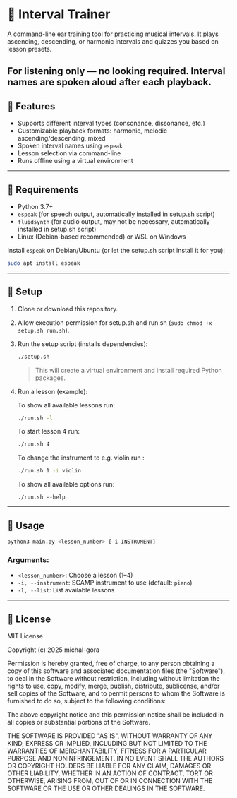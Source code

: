 # 🎵 Interval Trainer

A command-line ear training tool for practicing musical intervals.
It plays ascending, descending, or harmonic intervals and quizzes you based on lesson presets.

For listening only — no looking required. Interval names are spoken aloud after each playback.
---

## 🎹 Features

- Supports different interval types (consonance, dissonance, etc.)
- Customizable playback formats: harmonic, melodic ascending/descending, mixed
- Spoken interval names using `espeak`
- Lesson selection via command-line
- Runs offline using a virtual environment

---

## 🧰 Requirements

- Python 3.7+
- `espeak` (for speech output, automatically installed in setup.sh script)
- `fluidsynth` (for audio output, may not be necessary, automatically installed in setup.sh script)
- Linux (Debian-based recommended) or WSL on Windows

Install `espeak` on Debian/Ubuntu (or let the setup.sh script install it for you):

```bash
sudo apt install espeak
```

---

## 🚀 Setup

1. Clone or download this repository.
2. Allow execution permission for setup.sh and run.sh (`sudo chmod +x setup.sh run.sh`).

3. Run the setup script (installs dependencies):

   ```bash
   ./setup.sh
   ```

   > This will create a virtual environment and install required Python packages.

4. Run a lesson (example):
   
   To show all available lessons run:
   ```bash
   ./run.sh -l
   ```
   To start lesson 4 run:
   ```bash
   ./run.sh 4
   ```
   To change the instrument to e.g. violin run :
   ```bash
   ./run.sh 1 -i violin
   ```
   To show all available options run:
   ```
   ./run.sh --help
   ```

---

## 🧠 Usage

```bash
python3 main.py <lesson_number> [-i INSTRUMENT]
```

### Arguments:

- `<lesson_number>`: Choose a lesson (1–4)
- `-i, --instrument`: SCAMP instrument to use (default: `piano`)
- `-l, --list`: List available lessons

---

## 📄 License

MIT License

Copyright (c) 2025 michal-gora

Permission is hereby granted, free of charge, to any person obtaining a copy
of this software and associated documentation files (the "Software"), to deal
in the Software without restriction, including without limitation the rights
to use, copy, modify, merge, publish, distribute, sublicense, and/or sell
copies of the Software, and to permit persons to whom the Software is
furnished to do so, subject to the following conditions:

The above copyright notice and this permission notice shall be included in all
copies or substantial portions of the Software.

THE SOFTWARE IS PROVIDED "AS IS", WITHOUT WARRANTY OF ANY KIND, EXPRESS OR
IMPLIED, INCLUDING BUT NOT LIMITED TO THE WARRANTIES OF MERCHANTABILITY,
FITNESS FOR A PARTICULAR PURPOSE AND NONINFRINGEMENT. IN NO EVENT SHALL THE
AUTHORS OR COPYRIGHT HOLDERS BE LIABLE FOR ANY CLAIM, DAMAGES OR OTHER
LIABILITY, WHETHER IN AN ACTION OF CONTRACT, TORT OR OTHERWISE, ARISING FROM,
OUT OF OR IN CONNECTION WITH THE SOFTWARE OR THE USE OR OTHER DEALINGS IN THE
SOFTWARE.
